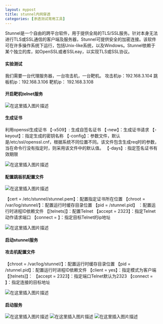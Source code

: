 ```yaml
---
layout: mypost
title: stunnel内网穿透
categories: [渗透测试常用工具]
---
```

Stunnel是一个自由的跨平台软件，用于提供全局的TLS/SSL服务。针对本身无法进行TLS或SSL通信的客户端及服务器，Stunnel可提供安全的加密连接。该软件可在许多操作系统下运行，包括Unix-like系统，以及Windows。Stunnel依赖于某个独立的库，如OpenSSL或者SSLeay，以实现TLS或SSL协议。


#### 实验测试
我们需要一台代理服务器，一台攻击机，一台靶机。
攻击机ip：192.168.3.104
跳板机ip：192.168.3.106
靶机ip： 192.168.3.108


#### 开启靶机telnet服务
![在这里插入图片描述](https://img-blog.csdnimg.cn/20200220184002295.png?x-oss-process=image/watermark,type_ZmFuZ3poZW5naGVpdGk,shadow_10,text_aHR0cHM6Ly9ibG9nLmNzZG4ubmV0L3FxXzM4NjI2MDQz,size_16,color_FFFFFF,t_70)
#### 生成证书
利用openssl生成证书
【-x509】: 生成自签名证书
【-new】：生成证书请求
【-keyout】：指定生成的密钥名称
【-config】：参数文件，默认是/etc/ssl/openssl.cnf，根据系统不同位置不同。该文件包含生成req时的参数，当在命令行没有指定时，则采用该文件中的默认值。
【-days】: 指定签名证书有效期限

![在这里插入图片描述](https://img-blog.csdnimg.cn/20200220184528770.png?x-oss-process=image/watermark,type_ZmFuZ3poZW5naGVpdGk,shadow_10,text_aHR0cHM6Ly9ibG9nLmNzZG4ubmV0L3FxXzM4NjI2MDQz,size_16,color_FFFFFF,t_70)
#### 配置跳板机配置文件
![在这里插入图片描述](https://img-blog.csdnimg.cn/20200220185343554.png)


【cert = /etc/stunnel/stunnel.pem】：配置指定证书所在位置
【chroot = /var/log/stunnel/】：配置运行时缓存目录位置
【pid = /stunnel.pid】 ：配置运行时进程ID依赖文件
【[telnets]】：配置Telnet
【accept = 2323】：指定Telnet动作请求端口
【connect = 】：指定目标Telnet的ip地址



![在这里插入图片描述](https://img-blog.csdnimg.cn/20200220185325347.png?x-oss-process=image/watermark,type_ZmFuZ3poZW5naGVpdGk,shadow_10,text_aHR0cHM6Ly9ibG9nLmNzZG4ubmV0L3FxXzM4NjI2MDQz,size_16,color_FFFFFF,t_70)


#### 启动stunnel服务


#### 攻击机配置文件
【chroot = /var/log/stunnel/】：配置运行时缓存目录位置
【pid = /stunnel.pid】：配置运行时进程ID依赖文件
【client = yes】：指定模式为客户端
【[telnets]】：
【accept = 2323】：指定端口Telnet默认为2323
【connect = 】：指定连接的目标地址


![在这里插入图片描述](https://img-blog.csdnimg.cn/20200220190217322.png?x-oss-process=image/watermark,type_ZmFuZ3poZW5naGVpdGk,shadow_10,text_aHR0cHM6Ly9ibG9nLmNzZG4ubmV0L3FxXzM4NjI2MDQz,size_16,color_FFFFFF,t_70)
#### 启动服务
![在这里插入图片描述](https://img-blog.csdnimg.cn/20200220192649184.png?x-oss-process=image/watermark,type_ZmFuZ3poZW5naGVpdGk,shadow_10,text_aHR0cHM6Ly9ibG9nLmNzZG4ubmV0L3FxXzM4NjI2MDQz,size_16,color_FFFFFF,t_70)
![在这里插入图片描述](https://img-blog.csdnimg.cn/20200220190426596.png?x-oss-process=image/watermark,type_ZmFuZ3poZW5naGVpdGk,shadow_10,text_aHR0cHM6Ly9ibG9nLmNzZG4ubmV0L3FxXzM4NjI2MDQz,size_16,color_FFFFFF,t_70)
![在这里插入图片描述](https://img-blog.csdnimg.cn/20200220192655123.png?x-oss-process=image/watermark,type_ZmFuZ3poZW5naGVpdGk,shadow_10,text_aHR0cHM6Ly9ibG9nLmNzZG4ubmV0L3FxXzM4NjI2MDQz,size_16,color_FFFFFF,t_70)
